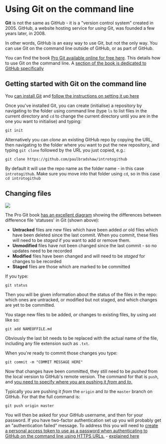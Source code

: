 # Using Git on the command line

**Git** is not the same as GitHub - it is a "version control system" created in 2005. GitHub, a website hosting service for *using* Git, was founded a few years later, in 2008.

In other words, GitHub is an easy way to use Git, but not the only way. You can use Git on the command line outside of GitHub, or as part of GitHub.

You can find the book [Pro Git available online for free here](https://git-scm.com/book/en/v2). This details how to use Git on the command line. A [section of the book is dedicated to GitHub specifically](https://git-scm.com/book/en/v2/GitHub-Account-Setup-and-Configuration)

## Getting started with Git on the command line

You [can install Git](https://www.linode.com/docs/development/version-control/how-to-install-git-on-linux-mac-and-windows/) and [follow the instructions on setting it up here](https://help.github.com/articles/set-up-git/)

Once you've installed Git, you can create (initialise) a repository by navigating to the folder using command line (type `ls` to list files in the current directory and `cd` to change the current directory until you are in the one you want to initialise) and typing:

`git init`

Alternatively you can *clone* an existing GitHub repo by copying the URL, then navigating to the folder where you want to put the new repository, and typing `git clone` followed by the URL you just copied, e.g.:

`git clone https://github.com/paulbradshaw/introtogithub`

By default it will use the repo name as the folder name - in this case `introtogithub`. Make sure you move into that folder using `cd`, so in this case `cd introtogithub`

## Changing files

![](https://git-scm.com/book/en/v2/images/lifecycle.png)

The Pro Git book [has an excellent diagram](https://git-scm.com/book/en/v2/Git-Basics-Recording-Changes-to-the-Repository) showing the differences between difference file 'statuses' in Git (shown above):

* **Untracked** files are new files which have been added *or* old files which have been deleted since the last commit. When you commit, these files will need to be *staged* if you want to add or remove them.
* **Unmodified** files have not been changed since the last commit - so no updates need to be recorded
* **Modified** files have been changed and will need to be *staged* for changes to be recorded
* **Staged** files are those which are marked to be committed

If you type:

`git status`

Then you will be given information about the status of the files in the repo: which ones are untracked, or modified but not staged, and which changes are yet to be committed.

You stage new files to be added, *or* changes to existing files, by using `add` like so:

`git add NAMEOFFILE.md`

Obviously the last bit needs to be replaced with the actual name of the file, including any file extension such as `.txt`.

When you're ready to commit those changes you type:

`git commit -m "COMMIT MESSAGE HERE"`

Now that changes have been committed, they still need to be *pushed* from the local version to GitHub's remote version. The command for that is `push`, and [you need to specify where you are pushing it *from* and *to*.](https://help.github.com/articles/pushing-to-a-remote/)

Typically you are pushing it *from* the `origin` and *to* the `master` branch on GitHub. For that the full command is:

`git push origin master`

You will then be asked for your GitHub username, and then for your password. If you have two-factor authentication set up you will probably get an "authentication failed" message. To address this you will need to [create a personal access token to use as a password when authenticating to GitHub on the command line using HTTPS URLs.](https://help.github.com/articles/accessing-github-using-two-factor-authentication/#using-two-factor-authentication-with-the-command-line) - [explained here](https://help.github.com/articles/creating-a-personal-access-token-for-the-command-line/)
